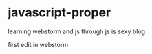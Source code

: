 javascript-proper
=================

learning webstorm and js through js is sexy blog

first edit in webstorm
